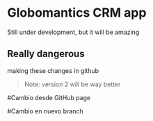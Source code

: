 # Globomantics CRM app
Still under development, but it will be amazing

## Really dangerous
making these changes in github

> Note: version 2 will be way better

#Cambio desde GitHub page

#Cambio en nuevo branch
